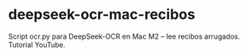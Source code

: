 # deepseek-ocr-mac-recibos
Script ocr.py para DeepSeek-OCR en Mac M2 – lee recibos arrugados. Tutorial YouTube.
